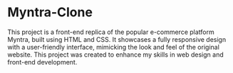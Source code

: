 # Myntra-Clone
This project is a front-end replica of the popular e-commerce platform Myntra, built using HTML and CSS. It showcases a fully responsive design with a user-friendly interface, mimicking the look and feel of the original website. This project was created to enhance my skills in web design and front-end development. 
